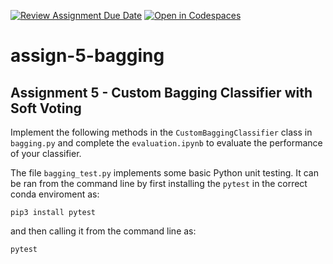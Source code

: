[![Review Assignment Due Date](https://classroom.github.com/assets/deadline-readme-button-8d59dc4de5201274e310e4c54b9627a8934c3b88527886e3b421487c677d23eb.svg)](https://classroom.github.com/a/O5lghIH2)
[![Open in Codespaces](https://classroom.github.com/assets/launch-codespace-f4981d0f882b2a3f0472912d15f9806d57e124e0fc890972558857b51b24a6f9.svg)](https://classroom.github.com/open-in-codespaces?assignment_repo_id=10540391)
# assign-5-bagging
## Assignment 5 - Custom Bagging Classifier with Soft Voting

Implement the following methods in the `CustomBaggingClassifier` class in `bagging.py` and complete the `evaluation.ipynb` to evaluate the performance of your classifier.

The file `bagging_test.py` implements some basic Python unit testing. It can be ran from the command line by first installing the `pytest` in the correct conda enviroment as:

```
pip3 install pytest
```

and then calling it from the command line as:

```
pytest
```
